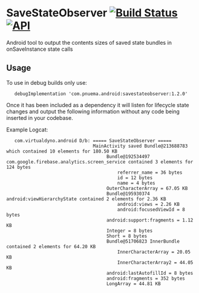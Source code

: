 # SaveStateObserver [![Build Status](https://api.travis-ci.org/barnhill/SaveStateObserver.svg?branch=master)](https://travis-ci.org/barnhill/SaveStateObserver) [![API](https://img.shields.io/badge/API-17%2B-brightgreen.svg?style=flat)](https://android-arsenal.com/api?level=17)
Android tool to output the contents sizes of saved state bundles in onSaveInstance state calls

## Usage
To use in debug builds only use:

       debugImplementation 'com.pnuema.android:savestateobserver:1.2.0'

Once it has been included as a dependency it will listen for lifecycle state changes and output the following information without any code being inserted in your codebase.

   Example Logcat:

       com.virtualdyno.android D/b: ===== SaveStateObserver =====
                                    MainActivity saved Bundle@213688783 which contained 10 elements for 180.50 KB
                                         Bundle@192534497 com.google.firebase.analytics.screen_service contained 3 elements for 124 bytes
                                             referrer_name = 36 bytes
                                             id = 12 bytes
                                             name = 4 bytes
                                         OuterCharacterArray = 67.05 KB
                                         Bundle@195930374 android:viewHierarchyState contained 2 elements for 2.36 KB
                                             android:views = 2.26 KB
                                             android:focusedViewId = 8 bytes
                                         android:support:fragments = 1.12 KB
                                         Integer = 8 bytes
                                         Short = 8 bytes
                                         Bundle@51706823 InnerBundle contained 2 elements for 64.20 KB
                                             InnerCharacterArray = 20.05 KB
                                             InnerCharacterArray2 = 44.05 KB
                                         android:lastAutofillId = 8 bytes
                                         android:fragments = 352 bytes
                                         LongArray = 44.81 KB
